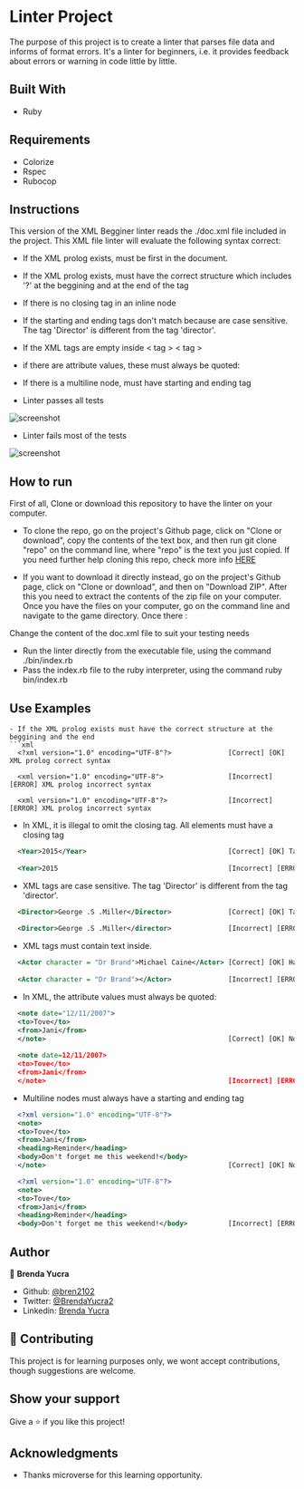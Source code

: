 # Linter Project

The purpose of this project is to create a linter that parses file data and informs of format errors. It's a linter for beginners, i.e. it provides feedback about errors or warning in code little by little.

## Built With

- Ruby

## Requirements

- Colorize 
- Rspec
- Rubocop

## Instructions

This version of the XML Begginer linter reads the ./doc.xml file included in the project. This XML file linter will evaluate the following syntax correct:

- If the XML prolog exists, must be first in the document.
- If the XML prolog exists, must have the correct structure which includes '?' at the beggining and at the end of the tag
- If there is no closing tag in an inline node
- If the starting and ending tags don't match because are case sensitive. The tag 'Director' is different from the tag 'director'.
- If the XML tags are empty inside < tag > < tag >
- if there are attribute values, these must always be quoted:
- If there is a multiline node, must have starting and ending tag

- Linter passes all tests

![screenshot](/assets/linter_approves.png)

- Linter fails most of the tests

![screenshot](/assets/linter_fails.png)

## How to run

First of all, Clone or download this repository to have the linter on your computer.

- To clone the repo, go on the project's Github page, click on "Clone or download", copy the contents of the text box, and then run git clone "repo" on the command line, where "repo" is the text you just copied. If you need further help cloning this repo, check more info [HERE](https://help.github.com/en/github/creating-cloning-and-archiving-repositories/cloning-a-repository)

- If you want to download it directly instead, go on the project's Github page, click on "Clone or download", and then on "Download ZIP". After this you need to extract the contents of the zip file on your computer.
Once you have the files on your computer, go on the command line and navigate to the game directory. Once there :

Change the content of the doc.xml file to suit your testing needs
- Run the linter directly from the executable file, using the command ./bin/index.rb
- Pass the index.rb file to the ruby interpreter, using the command ruby bin/index.rb

## Use Examples

```
- If the XML prolog exists must have the correct structure at the beggining and the end
```xml
  <?xml version="1.0" encoding="UTF-8"?>              [Correct] [OK] XML prolog correct syntax

  <xml version="1.0" encoding="UTF-8">                [Incorrect] [ERROR] XML prolog incorrect syntax

  <xml version="1.0" encoding="UTF-8"?>               [Incorrect] [ERROR] XML prolog incorrect syntax
```
- In XML, it is illegal to omit the closing tag. All elements must have a closing tag
```xml
  <Year>2015</Year>                                   [Correct] [OK] Tags Match
  
  <Year>2015                                          [Incorrect] [ERROR] Missing tag end
```
- XML tags are case sensitive. The tag 'Director' is different from the tag 'director'.
```xml
  <Director>George .S .Miller</Director>              [Correct] [OK] Tags Match
  
  <Director>George .S .Miller</director>              [Incorrect] [ERROR] Tags do not Match
```
- XML tags must contain text inside.
```xml
  <Actor character = "Dr Brand">Michael Caine</Actor> [Correct] [OK] Has text inside
  
  <Actor character = "Dr Brand"></Actor>              [Incorrect] [ERROR] Has no text inside
```
- In XML, the attribute values must always be quoted:
```xml
  <note date="12/11/2007">
  <to>Tove</to>
  <from>Jani</from>
  </note>                                             [Correct] [OK] No malformed atributes
  
  <note date=12/11/2007>
  <to>Tove</to>
  <from>Jani</from>
  </note>                                             [Incorrect] [ERROR] Malformed atributes. Missing quotes'
```
- Multiline nodes must always have a starting and ending tag
```xml
  <?xml version="1.0" encoding="UTF-8"?>
  <note>
  <to>Tove</to>
  <from>Jani</from>
  <heading>Reminder</heading>
  <body>Don't forget me this weekend!</body>
  </note>                                             [Correct] [OK] No open tag multiline found

  <?xml version="1.0" encoding="UTF-8"?>
  <note>
  <to>Tove</to>
  <from>Jani</from>
  <heading>Reminder</heading>
  <body>Don't forget me this weekend!</body>          [Incorrect] [ERROR] Open tag multiline on ["note"]
```
## Author

👤 **Brenda Yucra**

- Github: [@bren2102](https://github.com/bren2102) 
- Twitter: [@BrendaYucra2](https://twitter.com/BrendaYucra)
- Linkedin: [Brenda Yucra](https://www.linkedin.com/in/brenda-yucra-51980681/)

## 🤝 Contributing

This project is for learning purposes only, we wont accept contributions, though suggestions are welcome.

## Show your support

Give a ⭐️ if you like this project!

## Acknowledgments

- Thanks microverse for this learning opportunity.
